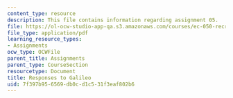 ```yaml
---
content_type: resource
description: This file contains information regarding assignment 05.
file: https://ol-ocw-studio-app-qa.s3.amazonaws.com/courses/ec-050-recreate-experiments-from-history-inform-the-future-from-the-past-galileo-january-iap-2010/7f397b956569db0cd1c531f3eaf802b6_MITEC_050IAP10_assn05.pdf
file_type: application/pdf
learning_resource_types:
- Assignments
ocw_type: OCWFile
parent_title: Assignments
parent_type: CourseSection
resourcetype: Document
title: Responses to Galileo
uid: 7f397b95-6569-db0c-d1c5-31f3eaf802b6
---
```

